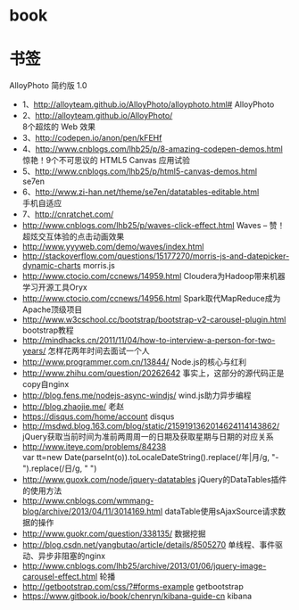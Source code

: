 book
====

书签
===========

AlloyPhoto 简约版 1.0<br/>
* 1、http://alloyteam.github.io/AlloyPhoto/alloyphoto.html# 
AlloyPhoto<br/>
* 2、http://alloyteam.github.io/AlloyPhoto/     
8个超炫的 Web 效果<br/>
* 3、http://codepen.io/anon/pen/kFEHf <br/>
* 4、http://www.cnblogs.com/lhb25/p/8-amazing-codepen-demos.html   
惊艳！9个不可思议的 HTML5 Canvas 应用试验<br/>
* 5、http://www.cnblogs.com/lhb25/p/html5-canvas-demos.html  
se7en<br/>
* 6、http://www.zi-han.net/theme/se7en/datatables-editable.html  
手机自适应<br/>
* 7、http://cnratchet.com/   
* http://www.cnblogs.com/lhb25/p/waves-click-effect.html  Waves – 赞！超炫交互体验的点击动画效果
* http://www.yyyweb.com/demo/waves/index.html  
* http://stackoverflow.com/questions/15177270/morris-js-and-datepicker-dynamic-charts   morris.js
* http://www.ctocio.com/ccnews/14959.html  Cloudera为Hadoop带来机器学习开源工具Oryx
* http://www.ctocio.com/ccnews/14956.html  Spark取代MapReduce成为Apache顶级项目
* http://www.w3cschool.cc/bootstrap/bootstrap-v2-carousel-plugin.html  bootstrap教程
* http://mindhacks.cn/2011/11/04/how-to-interview-a-person-for-two-years/  怎样花两年时间去面试一个人
* http://www.programmer.com.cn/13844/   Node.js的核心与红利
* http://www.zhihu.com/question/20262642  事实上，这部分的源代码正是copy自nginx
* http://blog.fens.me/nodejs-async-windjs/  wind.js助力异步编程
* http://blog.zhaojie.me/  老赵
* https://disqus.com/home/account  disqus
* http://msdwd.blog.163.com/blog/static/2159191362014624114143862/     jQuery获取当前时间为准前两周周一的日期及获取星期与日期的对应关系  
* http://www.iteye.com/problems/84238   
  var tt=new Date(parseInt(o)).toLocaleDateString().replace(/年|月/g, "-").replace(/日/g, " ")  
* http://www.guoxk.com/node/jquery-datatables   jQuery的DataTables插件的使用方法
* http://www.cnblogs.com/wmmang-blog/archive/2013/04/11/3014169.html dataTable使用sAjaxSource请求数据的操作
* http://www.guokr.com/question/338135/ 数据挖掘
* http://blog.csdn.net/yangbutao/article/details/8505270 单线程、事件驱动、异步非阻塞的nginx
* http://www.cnblogs.com/lhb25/archive/2013/01/06/jquery-image-carousel-effect.html 轮播
* http://getbootstrap.com/css/?#forms-example  getbootstrap
* https://www.gitbook.io/book/chenryn/kibana-guide-cn  kibana

